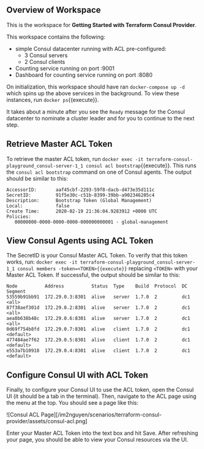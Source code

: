 ## Overview of Workspace

This is the workspace for **Getting Started with Terraform Consul Provider**.

This workspace contains the following:

- simple Consul datacenter running with ACL pre-configured:
    - 3 Consul servers
    - 2 Consul clients
- Counting service running on port :9001
- Dashboard for counting service running on port :8080

On initialization, this workspace should have ran `docker-compose up -d` which spins
up the above services in the background. To view these instances, run `docker ps`{{execute}}.

It takes about a minute after you see the `Ready` message for the Consul datacenter
to nominate a cluster leader and for you to continue to the next step.

## Retrieve Master ACL Token
To retrieve the master ACL token, run `docker exec -it terraform-consul-playground_consul-server-1_1 consul acl bootstrap`{{execute}}.
This runs the `consul acl bootstrap` command on one of Consul agents. The output should
be similar to this:

```
AccessorID:       aaf45cbf-2293-59f8-dacb-d473e35d111c
SecretID:         91f5e30c-c51b-8399-39bb-a902346205c4
Description:      Bootstrap Token (Global Management)
Local:            false
Create Time:      2020-02-19 21:36:04.9283912 +0000 UTC
Policies:
   00000000-0000-0000-0000-000000000001 - global-management
```

## View Consul Agents using ACL Token
The SecretID is your Consul Master ACL Token. To verify that this token works, run:
`docker exec -it terraform-consul-playground_consul-server-1_1 consul members -token=<TOKEN>{{execute}}`
replacing `<TOKEN>` with your Master ACL Token. If successful, the output should be 
similar to this:

```
Node          Address          Status  Type    Build  Protocol  DC   Segment
53559b91bb91  172.29.0.3:8301  alive   server  1.7.0  2         dc1  <all>
87f38aef301d  172.29.0.2:8301  alive   server  1.7.0  2         dc1  <all>
aea8b638b48c  172.29.0.6:8301  alive   server  1.7.0  2         dc1  <all>
0d69f754b8fd  172.29.0.7:8301  alive   client  1.7.0  2         dc1  <default>
477484ae7f62  172.29.0.5:8301  alive   client  1.7.0  2         dc1  <default>
e553a7b10918  172.29.0.4:8301  alive   client  1.7.0  2         dc1  <default>
```

## Configure Consul UI with ACL Token
Finally, to configure your Consul UI to use the ACL token, open the Consul UI (it 
should be a tab in the terminal). Then, navigate to the ACL page using the menu at the top. 
You should see a page like this:

![Consul ACL Page][/im2nguyen/scenarios/terraform-consul-provider/assets/consul-acl.png]

Enter your Master ACL Token into the text box and hit Save. After refreshing your page,
you should be able to view your Consul resources via the UI.